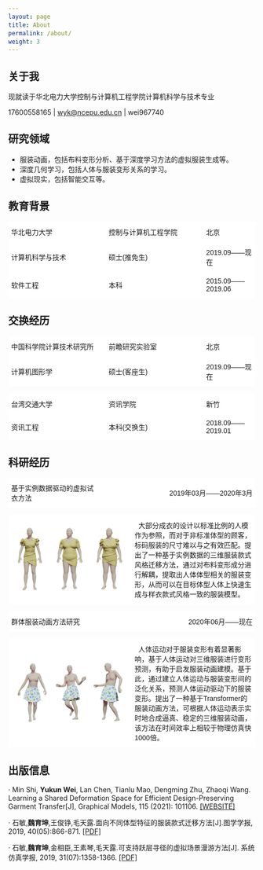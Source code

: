 ```yaml
---
layout: page
title: About
permalink: /about/
weight: 3
---
```


## 关于我

现就读于华北电力大学控制与计算机工程学院计算机科学与技术专业

17600558165 \| wyk@ncepu.edu.cn \| wei967740

## 研究领域

* 服装动画，包括布料变形分析、基于深度学习方法的虚拟服装生成等。
* 深度几何学习，包括人体与服装变形关系的学习。
* 虚拟现实，包括智能交互等。

## 教育背景


<style type="text/css">
.tg  {border-collapse:collapse;border-spacing:0;width:100%}
.tg td{font-family:Arial, sans-serif;padding:10px 5px;width:34%;border-style:solid;border-width:1px;overflow:hidden;word-break:normal;border-color:black;}
.tg th{font-family:Arial, sans-serif;font-size:14px;font-weight:normal;padding:10px 5px;border-style:solid;border-width:1px;overflow:hidden;word-break:normal;border-color:black;}
.tg .tg-zv4m{background-color:#ffffff;border-color:#ffffff;text-align:left;vertical-align:center;width:39.5%}
.tg .tg-sci-project-name{background-color:#ffffff;border-color:#ffffff;text-align:left;vertical-align:center;width:20%}
.tg .tg-sci-project-date{background-color:#ffffff;border-color:#ffffff;text-align:right;vertical-align:center;}
.tg .tg-sci-project-img{background-color:#ffffff;border-color:#ffffff;text-align:center;vertical-align:center;}
.tg .tg-sci-project-abstract{background-color:#ffffff;border-color:#ffffff;text-align:;vertical-align:center;}
</style>

<table class="tg">
	<tr >
		<td class="tg-zv4m">华北电力大学</td>
		<td class="tg-zv4m">控制与计算机工程学院</td>
		<td class="tg-zv4m">北京</td>
	</tr>
  <tr>
    <td class="tg-zv4m">计算机科学与技术</td>
    <td class="tg-zv4m">硕士(推免生)</td>
    <td class="tg-zv4m">2019.09——现在</td>
  </tr>
  <tr>
    <td class="tg-zv4m">软件工程</td>
    <td class="tg-zv4m">本科</td>
    <td class="tg-zv4m">2015.09——2019.06</td>
  </tr>  
</table>

## 交换经历

<table class="tg">
	<tr >
		<td class="tg-zv4m">中国科学院计算技术研究所</td>
		<td class="tg-zv4m">前瞻研究实验室</td>
		<td class="tg-zv4m">北京</td>
	</tr>
  <tr>
    <td class="tg-zv4m">计算机图形学</td>
    <td class="tg-zv4m">硕士(客座生)</td>
    <td class="tg-zv4m">2019.09——现在</td>
  </tr>
</table>


<table class="tg">
	<tr >
		<td class="tg-zv4m">台湾交通大学</td>
		<td class="tg-zv4m">资讯学院</td>
		<td class="tg-zv4m">新竹</td>
	</tr>
  <tr>
    <td class="tg-zv4m">资讯工程</td>
    <td class="tg-zv4m">本科(交换生)</td>
    <td class="tg-zv4m">2018.09——2019.01</td>
  </tr>
</table>


## 科研经历


<table class="tg">
	<tr >
		<td class="tg-sci-project-name">基于实例数据驱动的虚拟试衣方法</td>
		<td class="tg-sci-project-date">2019年03月——2020年3月</td>
	</tr>
</table>

<table class="tg">
	<tr >
		<td class="tg-sci-project-img"><img src="/about_resources/garment_transfer.png" width="90%"></td>
		<td  class="tg-sci-project-abstract">&nbsp;&nbsp;大部分成衣的设计以标准比例的人模作为参照，而对于非标准体型的顾客，标码服装的尺寸难以与之有效匹配。提出了一种基于实例数据的三维服装款式风格迁移方法，通过对布料变形成分进行解耦，提取出人体体型相关的服装变形，从而可以在目标体型人体上快速生成与样衣款式风格一致的服装模型。</td>
	</tr>
	
</table>


<table class="tg">
	<tr >
		<td class="tg-sci-project-name">群体服装动画方法研究</td>
		<td class="tg-sci-project-date">2020年06月——现在</td>
	</tr>
</table>

<table class="tg">
	<tr >
		<td class="tg-sci-project-img"><img src="/about_resources/virtual_fitting.png" width="90%"></td>
		<td  class="tg-sci-project-abstract">&nbsp;&nbsp;人体运动对于服装变形有着显著影响，基于人体运动对三维服装进行变形预测，有助于启发服装动画建模。基于此，通过建立人体运动与服装变形间的泛化关系，预测人体运动驱动下的服装变形。提出了一种基于Transformer的服装动画方法，可根据人体运动表示实时地合成逼真、稳定的三维服装动画，该方法在时间效率上相较于物理仿真快1000倍。</td>
	</tr>
	
</table>



## 出版信息


· Min Shi, **Yukun Wei**, Lan Chen, Tianlu Mao, Dengming Zhu, Zhaoqi Wang. Learning a Shared Deformation Space for Efficient Design-Preserving Garment Transfer[J], Graphical Models, 115 (2021): 101106. [[WEBSITE]](https://www.sciencedirect.com/science/article/pii/S1524070321000114)

· 石敏,**魏育坤**,王俊铮,毛天露.面向不同体型特征的服装款式迁移方法[J].图学学报, 2019, 40(05):866-871. [[PDF]](/papers/garment_transfer.pdf)

· 石敏,**魏育坤**,金相臣,王素琴,毛天露.可支持跃层寻径的虚拟场景漫游方法[J]. 系统仿真学报, 2019, 31(07):1358-1366. [[PDF]](/papers/path_planning.pdf)


